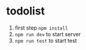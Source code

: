 # todolist

1. first step `npm install`
2. `npm run dev` to start server
3. `npm run test` to start test
